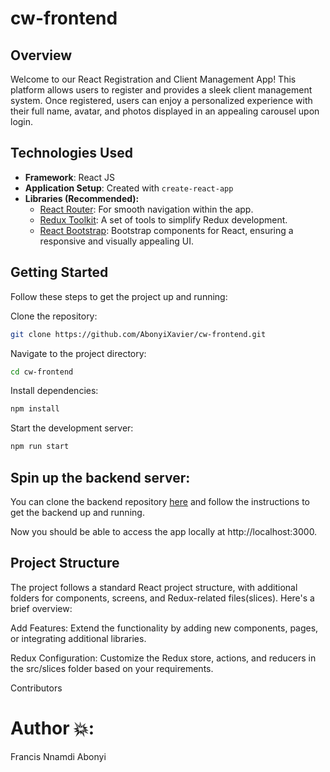 # cw-frontend

## Overview
Welcome to our React Registration and Client Management App! This platform allows users to register and provides a sleek client management system. Once registered, users can enjoy a personalized experience with their full name, avatar, and photos displayed in an appealing carousel upon login.

## Technologies Used

- **Framework**: React JS
- **Application Setup**: Created with `create-react-app`
- **Libraries (Recommended):**
  - [React Router](https://reactrouter.com/): For smooth navigation within the app.
  - [Redux Toolkit](https://redux-toolkit.js.org/): A set of tools to simplify Redux development.
  - [React Bootstrap](https://react-bootstrap.github.io/): Bootstrap components for React, ensuring a responsive and visually appealing UI.


## Getting Started

Follow these steps to get the project up and running:


Clone the repository:

```bash
git clone https://github.com/AbonyiXavier/cw-frontend.git
```

Navigate to the project directory:
```bash
cd cw-frontend
```

Install dependencies:
```bash
npm install
```

Start the development server:

```bash
npm run start
```

## Spin up the backend server:

You can clone the backend repository [here](https://github.com/AbonyiXavier/cw-recruitment-test) and follow the instructions to get the backend up and running.

Now you should be able to access the app locally at http://localhost:3000.

## Project Structure
The project follows a standard React project structure, with additional folders for components, screens, and Redux-related files(slices). Here's a brief overview:

Add Features: Extend the functionality by adding new components, pages, or integrating additional libraries.

Redux Configuration: Customize the Redux store, actions, and reducers in the src/slices folder based on your requirements.

Contributors

# Author 💥:

Francis Nnamdi Abonyi
